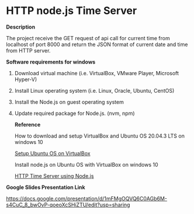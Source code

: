 # HTTP node.js Time Server

**Description**

The project receive the GET request of api call for current time from localhost of port 8000 and return the JSON format of current date and time from HTTP server.

**Software requirements for windows**

1. Download virtual machine (i.e. VirtualBox, VMware Player, Microsoft Hyper-V)
2. Install Linux operating system (i.e. Linux, Oracle, Ubuntu, CentOS)
3. Install the Node.js on guest operating system
4. Update required package for Node.js. (nvm, npm)

    **Reference** 
    
    How to download and setup VirtualBox and Ubuntu OS 20.04.3 LTS on windows 10
    
    [Setup Ubuntu OS on VirtualBox](https://github.com/Nisarg2612/Javascript/blob/main/CS571_Setup_Ubuntu_and_Node.js_19619_Nisarg_Patel.pdf)
    
    Install node.js on Ubuntu OS with VirtualBox on windows 10
    
    [HTTP Time Server using Node.js](https://github.com/Nisarg2612/Javascript/blob/main/CS571_Week2_Q8_19619_Nisarg_Patel.pdf)


**Google Slides Presentation Link**

https://docs.google.com/presentation/d/1mFMgOQVQ6C0AGb6M-s4CuC_8_bwOvP-qoeoXcSHiZTU/edit?usp=sharing
